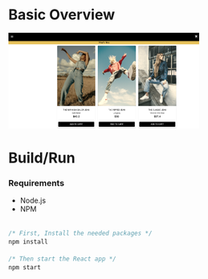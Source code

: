 
# Basic Overview

<p>
    <img src="./web.png" width="380" height="190">
</p>

# Build/Run

### Requirements

 - Node.js
 - NPM

 ````javascript

 /* First, Install the needed packages */
 npm install

 /* Then start the React app */
 npm start

 ````
